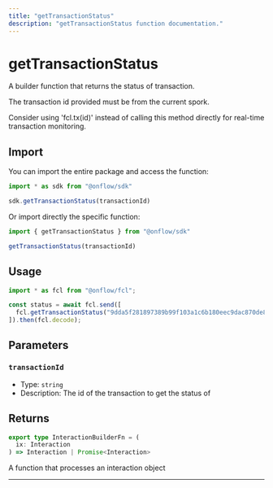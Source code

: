 ```yaml
---
title: "getTransactionStatus"
description: "getTransactionStatus function documentation."
---
```


<!-- THIS DOCUMENT IS AUTO-GENERATED FROM [onflow/sdk/src/build/build-get-transaction-status.ts](https://github.com/onflow/fcl-js/tree/master/packages/sdk/src/build/build-get-transaction-status.ts). DO NOT EDIT MANUALLY -->

# getTransactionStatus

A builder function that returns the status of transaction.

The transaction id provided must be from the current spork.

Consider using 'fcl.tx(id)' instead of calling this method directly for real-time transaction monitoring.

## Import

You can import the entire package and access the function:

```typescript
import * as sdk from "@onflow/sdk"

sdk.getTransactionStatus(transactionId)
```

Or import directly the specific function:

```typescript
import { getTransactionStatus } from "@onflow/sdk"

getTransactionStatus(transactionId)
```

## Usage

```typescript
import * as fcl from "@onflow/fcl";

const status = await fcl.send([
  fcl.getTransactionStatus("9dda5f281897389b99f103a1c6b180eec9dac870de846449a302103ce38453f3")
]).then(fcl.decode);
```

## Parameters

### `transactionId` 


- Type: `string`
- Description: The id of the transaction to get the status of


## Returns

```typescript
export type InteractionBuilderFn = (
  ix: Interaction
) => Interaction | Promise<Interaction>
```


A function that processes an interaction object

---